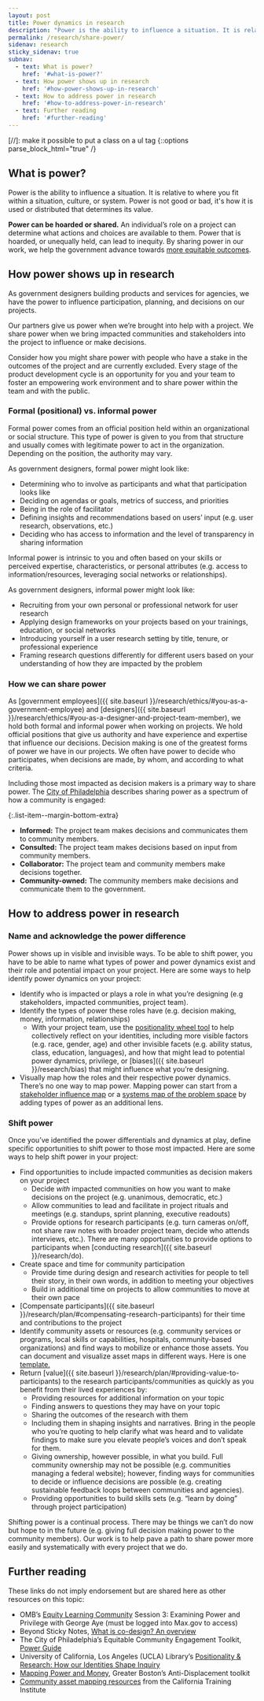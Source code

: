 ```yaml
---
layout: post
title: Power dynamics in research
description: "Power is the ability to influence a situation. It is relative to where you fit within a situation, culture, or system. Power is not good or bad, it's how it is used or distributed that determines its value."
permalink: /research/share-power/
sidenav: research
sticky_sidenav: true
subnav:
  - text: What is power?
    href: '#what-is-power?'
  - text: How power shows up in research
    href: '#how-power-shows-up-in-research'
  - text: How to address power in research
    href: '#how-to-address-power-in-research'
  - text: Further reading
    href: '#further-reading'
---
```

[//]: make it possible to put a class on a ul tag
{::options parse_block_html="true" /}


## What is power?

Power is the ability to influence a situation. It is relative to where you fit within a situation, culture, or system. Power is not good or bad, it's how it is used or distributed that determines its value. 

**Power can be hoarded or shared.** An individual’s role on a project can determine what actions and choices are available to them. Power that is hoarded, or unequally held, can lead to inequity. By sharing power in our work, we help the government advance towards [more equitable outcomes](https://www.whitehouse.gov/briefing-room/presidential-actions/2021/01/20/executive-order-advancing-racial-equity-and-support-for-underserved-communities-through-the-federal-government/).  

## How power shows up in research

As government designers building products and services for agencies, we have the power to influence participation, planning, and decisions on our projects. 

Our partners give us power when we’re brought into help with a project. We share power when we bring impacted communities and stakeholders into the project to influence or make decisions. 

Consider how you might share power with people who have a stake in the outcomes of the project and are currently excluded. Every stage of the product development cycle is an opportunity for you and your team to foster an empowering work environment and to share power within the team and with the public.

### Formal (positional) vs. informal power 

Formal power comes from an official position held within an organizational or social structure. This type of power is given to you from that structure and usually comes with legitimate power to act in the organization. Depending on the position, the authority may vary.

As government designers, formal power might look like: 

- Determining who to involve as participants and what that participation looks like 
- Deciding on agendas or goals, metrics of success, and priorities 
- Being in the role of facilitator
- Defining insights and recommendations based on users’ input (e.g. user research, observations, etc.)
- Deciding who has access to information and the level of transparency in sharing information

Informal power is intrinsic to you and often based on your skills or perceived expertise, characteristics, or personal attributes (e.g. access to information/resources, leveraging social networks or relationships).

As government designers, informal power might look like:

- Recruiting from your own personal or professional network for user research
- Applying design frameworks on your projects based on your trainings, education, or social networks
- Introducing yourself in a user research setting by title, tenure, or professional experience
- Framing research questions differently for different users based on your understanding of how they are impacted by the problem

### How we can share power

As [government employees]({{ site.baseurl }}/research/ethics/#you-as-a-government-employee) and [designers]({{ site.baseurl }}/research/ethics/#you-as-a-designer-and-project-team-member), we hold both formal and informal power when working on projects. We hold official positions that give us authority and have experience and expertise that influence our decisions. Decision making is one of the greatest forms of power we have in our projects. We often have power to decide who participates, when decisions are made, by whom, and according to what criteria.

Including those most impacted as decision makers is a primary way to share power. The [City of Philadelphia](https://engagement-toolkit.phila.gov/guides/power/#Share-your-power) describes sharing power as a spectrum of how a community is engaged:

{:.list-item--margin-bottom-extra}
- **Informed:** The project team makes decisions and communicates them to community members.
- **Consulted:** The project team makes decisions based on input from community members.
- **Collaborator:** The project team and community members make decisions together.
- **Community-owned:** The community members make decisions and communicate them to the government.

## How to address power in research 

### Name and acknowledge the power difference

Power shows up in visible and invisible ways. To be able to shift power, you have to be able to name what types of power and power dynamics exist and their role and potential impact on your project. Here are some ways to help identify power dynamics on your project:

- Identify who is impacted or plays a role in what you’re designing (e.g stakeholders, impacted communities, project team).
- Identify the types of power these roles have (e.g. decision making, money, information, relationships)
    - With your project team, use the [positionality wheel tool](https://app.mural.co/template/f938753d-c323-4397-a462-f67d0f09fd3e/f79119d4-da91-41ad-a16d-b1e95ac8ad00) to help collectively reflect on your identities, including more visible factors (e.g. race, gender, age) and other invisible facets (e.g. ability status, class, education, languages), and how that might lead to potential power dynamics, privilege, or [biases]({{ site.baseurl }}/research/bias) that might influence what you’re designing.
- Visually map how the roles and their respective power dynamics. There’s no one way to map power. Mapping power can start from a [stakeholder influence map](https://methods.18f.gov/discover/stakeholder-influence-mapping/) or a [systems map of the problem space](https://bailey.kumu.io/a-systems-map-of-generational-trauma-in-the-rural-south) by adding types of power as an additional lens.

### Shift power

Once you’ve identified the power differentials and dynamics at play, define specific opportunities to shift power to those most impacted. Here are some ways to help shift power in your project:

- Find opportunities to include impacted communities as decision makers on your project
    - Decide _with_ impacted communities on how you want to make decisions on the project (e.g. unanimous, democratic, etc.)
    - Allow communities to lead and facilitate in project rituals and meetings (e.g. standups, sprint planning, executive readouts)
    - Provide options for research participants (e.g. turn cameras on/off, not share raw notes with broader project team, decide who attends interviews, etc.). There are many opportunities to provide options to participants when [conducting research]({{ site.baseurl }}/research/do).
- Create space and time for community participation
    - Provide time during design and research activities for people to tell their story, in their own words, in addition to meeting your objectives
    - Build in additional time on projects to allow communities to move at their own pace
- [Compensate participants]({{ site.baseurl }}/research/plan/#compensating-research-participants) for their time and contributions to the project 
- Identify community assets or resources (e.g. community services or programs, local skills or capabilities, hospitals, community-based organizations) and find ways to mobilize or enhance those assets. You can document and visualize asset maps in different ways. Here is one [template.](http://www.ncfh.org/uploads/3/8/6/8/38685499/ncfh_asset_mapping_tool.pdf)
- Return [value]({{ site.baseurl }}/research/plan/#providing-value-to-participants) to the research participants/communities as quickly as you benefit from their lived experiences by:
    - Providing resources for additional information on your topic
    - Finding answers to questions they may have on your topic
    - Sharing the outcomes of the research with them
    - Including them in shaping insights and narratives. Bring in the people who you’re quoting to help clarify what was heard and to validate findings to make sure you elevate people’s voices and don’t speak for them.
    - Giving ownership, however possible, in what you build. Full community ownership may not be possible (e.g. communities managing a federal website); however, finding ways for communities to decide or influence decisions are possible (e.g. creating sustainable feedback loops between communities and agencies). 
    - Providing opportunities to build skills sets (e.g. “learn by doing” through project participation) 

Shifting power is a continual process. There may be things we can’t do now but hope to in the future (e.g. giving full decision making power to the community members). Our work is to help pave a path to share power more easily and systematically with every project that we do. 

## Further reading 

These links do not imply endorsement but are shared here as other resources on this topic:

- OMB’s [Equity Learning Community](https://community.max.gov/display/OMBExternal/Equity+Events+Recordings+and+Content) Session 3: Examining Power and Privilege with George Aye (must be logged into Max.gov to access) 
- Beyond Sticky Notes, [What is co-design? An overview](https://www.beyondstickynotes.com/what-is-codesign)
- The City of Philadelphia’s Equitable Community Engagement Toolkit, [Power Guide](https://engagement-toolkit.phila.gov/guides/power/#Share-your-power)
- University of California, Los Angeles (UCLA) Library’s [Positionality & Research: How our Identities Shape Inquiry](https://www.youtube.com/watch?v=fTHFud7fr8c)
- [Mapping Power and Money](https://www.greaterbostontoolkit.org/en/toolkit/mapping), Greater Boston’s Anti-Displacement toolkit
- [Community asset mapping resources](https://www.caltrin.org/wp-content/uploads/2022/08/Asset-Mapping-Resource-Sheet.pdf) from the California Training Institute